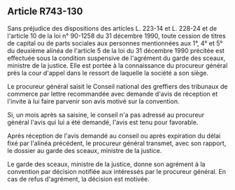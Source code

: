 Article R743-130
----
Sans préjudice des dispositions des articles L. 223-14 et L. 228-24 et de
l'article 10 de la loi n° 90-1258 du 31 décembre 1990, toute cession de titres
de capital ou de parts sociales aux personnes mentionnées aux 1°, 4° et 5° du
deuxième alinéa de l'article 5 de la loi du 31 décembre 1990 précitée est
effectuée sous la condition suspensive de l'agrément du garde des sceaux,
ministre de la justice. Elle est portée à la connaissance du procureur général
près la cour d'appel dans le ressort de laquelle la société a son siège.

Le procureur général saisit le Conseil national des greffiers des tribunaux de
commerce par lettre recommandée avec demande d'avis de réception et l'invite à
lui faire parvenir son avis motivé sur la convention.

Si, un mois après sa saisine, le conseil n'a pas adressé au procureur général
l'avis qui lui a été demandé, l'avis est tenu pour favorable.

Après réception de l'avis demandé au conseil ou après expiration du délai fixé
par l'alinéa précédent, le procureur général transmet, avec son rapport, le
dossier au garde des sceaux, ministre de la justice.

Le garde des sceaux, ministre de la justice, donne son agrément à la convention
par décision notifiée aux intéressés par le procureur général. En cas de refus
d'agrément, la décision est motivée.
